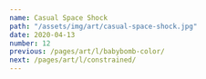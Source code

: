 ```yaml
---
name: Casual Space Shock
path: "/assets/img/art/casual-space-shock.jpg"
date: 2020-04-13
number: 12
previous: /pages/art/l/babybomb-color/
next: /pages/art/l/constrained/
---
```

